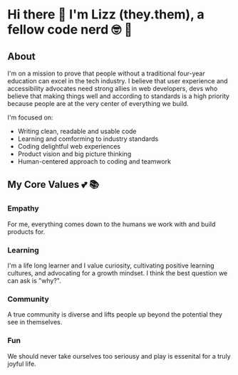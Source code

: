 # Hi there 👋 I'm Lizz (they.them), a fellow code nerd 🤓 🌈 

## About 
I'm on a mission to prove that people without a traditional four-year education can excel in the tech industry. I believe that user experience and accessibility advocates need strong allies in web developers, devs who believe that making things well and according to standards is a high priority because people are at the very center of everything we build.

I'm focused on:
* Writing clean, readable and usable code
* Learning and comforming to industry standards
* Coding delightful web experiences
* Product vision and big picture thinking
* Human-centered approach to coding and teamwork

## My Core Values 💕 📚 

### Empathy

For me, everything comes down to the humans we work with and build products for. 

### Learning 

I'm a life long learner and I value curiosity, cultivating positive learning cultures, and advocating for a growth mindset. I think the best question we can ask is "why?". 
 
### Community 

A true community is diverse and lifts people up beyond the potential they see in themselves. 

### Fun 
We should never take ourselves too seriousy and play is essenital for a truly joyful life. 

<!--
**lizzSoup/lizzSoup** is a ✨ _special_ ✨ repository because its `README.md` (this file) appears on your GitHub profile.

Here are some ideas to get you started:

- 🔭 I’m currently working on ...
- 🌱 I’m currently learning ...
- 👯 I’m looking to collaborate on ...
- 🤔 I’m looking for help with ...
- 💬 Ask me about ...
- 📫 How to reach me: ...
- 😄 Pronouns: ...
- ⚡ Fun fact: ...
-->
